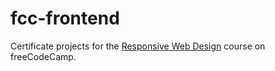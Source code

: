 # fcc-frontend
Certificate projects for the [Responsive Web Design](https://www.freecodecamp.org/learn/2022/responsive-web-design/) course on freeCodeCamp.

